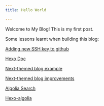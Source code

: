 ```yaml
---
title: Hello World

---
```

Welcome to My Blog! This is my first post.

Some lessons learnt when building this blog:

[Adding new SSH key to github](https://help.github.com/en/github/authenticating-to-github/adding-a-new-ssh-key-to-your-github-account)

[Hexo Doc](https://hexo.io/docs/)

[Next-themed blog example](https://notes.iissnan.com/)

[Next-themed blog improvements](https://www.jianshu.com/p/1f8107a8778c)

[Algolia Search](https://www.algolia.com/doc/)

[Hexo-algolia](https://github.com/oncletom/hexo-algolia)

